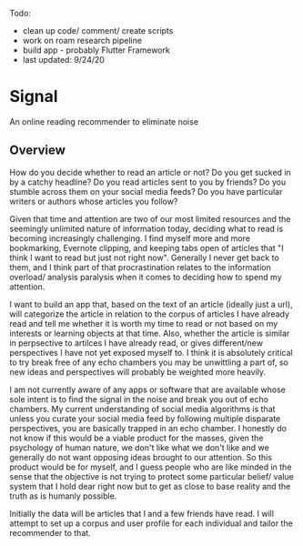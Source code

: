 Todo:
- clean up code/ comment/ create scripts
- work on roam research pipeline
- build app -  probably Flutter Framework
- last updated: 9/24/20

# Signal
An online reading recommender to eliminate noise


## Overview

How do you decide whether to read an article or not? Do you get sucked in by a catchy headline? Do you read articles sent to you by friends? Do you stumble across them on your social media feeds? Do you have particular writers or authors whose articles you follow? 

Given that time and attention are two of our most limited resources and the seemingly unlimited nature of information today, deciding what to read is becoming increasingly challenging. I find myself more and more bookmarking, Evernote clipping, and keeping tabs open of articles that "I think I want to read but just not right now". Generally I never get back to them, and I think part of that procrastination relates to the information overload/ analysis paralysis when it comes to deciding how to spend my attention. 

I want to build an app that, based on the text of an article (ideally just a url), will categorize the article in relation to the corpus of articles I have already read and tell me whether it is worth my time to read or not based on my interests or learning objects at that time. Also, whether the article is similar in perpsective to artilces I have already read, or gives different/new perspectives I have not yet exposed myself to. I think it is absolutely critical to try break free of any echo chambers you may be unwittling a part of, so new ideas and perspectives will probably be weighted more heavily. 

I am not currently aware of any apps or software that are available whose sole intent is to find the signal in the noise and break you out of echo chambers. My current understanding of social media algorithms is that unless you curate your social media feed by following multiple disparate perspectives, you are basically trapped in an echo chamber. I honestly do not know if this would be a viable product for the masses, given the psychology of human nature, we don't like what we don't like and we generally do not want opposing ideas brought to our attention. So this product would be for myself, and I guess people who are like minded in the sense that the objective is not trying to protect some particular belief/ value system that I hold dear right now but to get as close to base reality and the truth as is humanly possible. 

Initially the data will be articles that I and a few friends have read. I will attempt to set up a corpus and user profile for each individual and tailor the recommender to that. 
